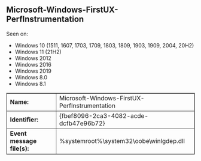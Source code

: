 ## Microsoft-Windows-FirstUX-PerfInstrumentation

Seen on:
* Windows 10 (1511, 1607, 1703, 1709, 1803, 1809, 1903, 1909, 2004, 20H2)
* Windows 11 (21H2)
* Windows 2012
* Windows 2016
* Windows 2019
* Windows 8.0
* Windows 8.1

<table border="1" class="docutils">
  <tbody>
    <tr>
      <td><b>Name:</b></td>
      <td>Microsoft-Windows-FirstUX-PerfInstrumentation</td>
    </tr>
    <tr>
      <td><b>Identifier:</b></td>
      <td>{fbef8096-2ca3-4082-acde-dcfb47e96b72}</td>
    </tr>
    <tr>
      <td><b>Event message file(s):</b></td>
      <td>%systemroot%\system32\oobe\winlgdep.dll</td>
    </tr>
  </tbody>
</table>

&nbsp;

